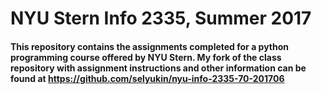 # NYU Stern Info 2335, Summer 2017

#### This repository contains the assignments completed for a python programming course offered by NYU Stern. My fork of the class repository with assignment instructions and other information can be found at https://github.com/selyukin/nyu-info-2335-70-201706
